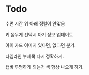 #  Todo


수면 시간 위 아래 정렬이 안맞음

키 몸무게 선택시 아기 정보 업데이트

아이 카드 이미지 있다면, 없다면 분기.

타임라인 부제목 다시 정확하게.

탭바 투명하게 되는거 색 항상 나오게 하기.

